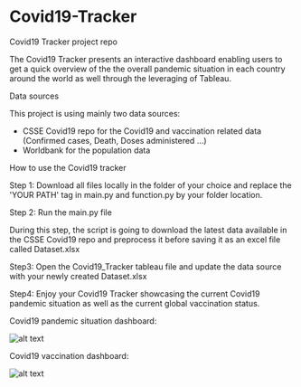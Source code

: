 # Covid19-Tracker
Covid19 Tracker project repo

The Covid19 Tracker presents an interactive dashboard enabling users to get a quick overview of the the overall pandemic situation in each country around the world as well through the leveraging of Tableau. 

Data sources

This project is using mainly two data sources: 
  - CSSE Covid19 repo for the Covid19 and vaccination related data (Confirmed cases, Death, Doses administered ...) 
  - Worldbank for the population data 

How to use the Covid19 tracker 

Step 1: Download all files locally in the folder of your choice and replace the 'YOUR PATH' tag in main.py and function.py by your folder location. 

Step 2: Run the main.py file

During this step, the script is going to download the latest data available in the CSSE Covid19 repo and preprocess it before saving it as an excel file called Dataset.xlsx

Step3: Open the Covid19_Tracker tableau file and update the data source with your newly created Dataset.xlsx 

Step4: Enjoy your Covid19 Tracker showcasing the current Covid19 pandemic situation as well as the current global vaccination status. 

Covid19 pandemic situation dashboard: 

![alt text](http://url/to/img.png)

Covid19 vaccination dashboard: 

![alt text](http://url/to/img.png)







